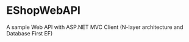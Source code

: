 # EShopWebAPI
A sample Web API with ASP.NET MVC Client (N-layer architecture and Database First EF)

